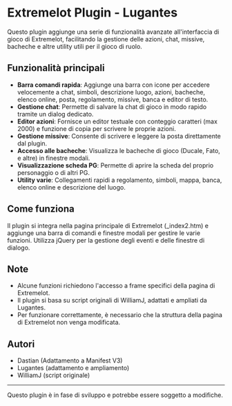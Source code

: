 # Extremelot Plugin - Lugantes

Questo plugin aggiunge una serie di funzionalità avanzate all'interfaccia di gioco di Extremelot, facilitando la gestione delle azioni, chat, missive, bacheche e altre utility utili per il gioco di ruolo.

## Funzionalità principali

- **Barra comandi rapida**: Aggiunge una barra con icone per accedere velocemente a chat, simboli, descrizione luogo, azioni, bacheche, elenco online, posta, regolamento, missive, banca e editor di testo.
- **Gestione chat**: Permette di salvare la chat di gioco in modo rapido tramite un dialog dedicato.
- **Editor azioni**: Fornisce un editor testuale con conteggio caratteri (max 2000) e funzione di copia per scrivere le proprie azioni.
- **Gestione missive**: Consente di scrivere e leggere la posta direttamente dal plugin.
- **Accesso alle bacheche**: Visualizza le bacheche di gioco (Ducale, Fato, e altre) in finestre modali.
- **Visualizzazione scheda PG**: Permette di aprire la scheda del proprio personaggio o di altri PG.
- **Utility varie**: Collegamenti rapidi a regolamento, simboli, mappa, banca, elenco online e descrizione del luogo.

## Come funziona

Il plugin si integra nella pagina principale di Extremelot (_index2.htm) e aggiunge una barra di comandi e finestre modali per gestire le varie funzioni. Utilizza jQuery per la gestione degli eventi e delle finestre di dialogo.

## Note

- Alcune funzioni richiedono l'accesso a frame specifici della pagina di Extremelot.
- Il plugin si basa su script originali di WilliamJ, adattati e ampliati da Lugantes.
- Per funzionare correttamente, è necessario che la struttura della pagina di Extremelot non venga modificata.

## Autori

- Dastian (Adattamento a Manifest V3)
- Lugantes (adattamento e ampliamento)
- WilliamJ (script originale)

---
Questo plugin è in fase di sviluppo e potrebbe essere soggetto a modifiche.